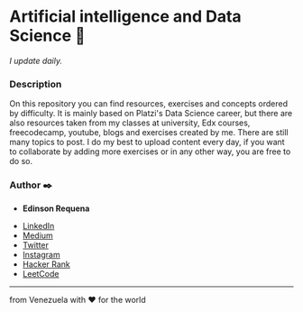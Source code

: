 # Artificial intelligence and Data Science  🚀

_I update daily._

### Description

On this repository you can find resources, exercises and concepts ordered by difficulty. It is mainly based on Platzi's Data Science career, but there are also resources taken from my classes at university, Edx courses, freecodecamp, youtube, blogs and exercises created by me.
There are still many topics to post. I do my best to upload content every day, if you want to collaborate by adding more exercises or in any other way, you are free to do so.

### Author ✒️

* **Edinson Requena**
- [LinkedIn](https://www.linkedin.com/in/edinson-requena-9496a2178)
- [Medium](https://medium.com/@edinsonrequena)
- [Twitter](https://twitter.com/requenaea)
- [Instagram](https://instagram.com/edinsonrequena)
- [Hacker Rank](https://www.hackerrank.com/)
- [LeetCode](https://leetcode.com/edinsonrequena)


---
from Venezuela with ❤️ for the world

